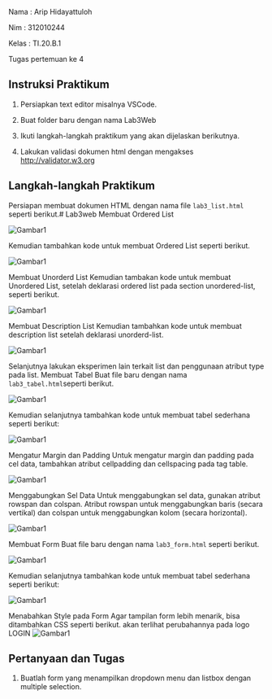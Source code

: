 Nama : Arip Hidayattuloh

Nim : 312010244

Kelas : TI.20.B.1

Tugas pertemuan ke 4

## Instruksi Praktikum

1. Persiapkan text editor misalnya VSCode.

2. Buat folder baru dengan nama Lab3Web

3. Ikuti langkah-langkah praktikum yang akan dijelaskan berikutnya.

4. Lakukan validasi dokumen html dengan mengakses http://validator.w3.org

## Langkah-langkah Praktikum

Persiapan membuat dokumen HTML dengan nama file `lab3_list.html` seperti berikut.# Lab3web
Membuat Ordered List

![Gambar1](screenshot/ss1.png) 

Kemudian tambahkan kode untuk membuat Ordered List seperti berikut.

![Gambar1](screenshot/ss2.png) 

Membuat Unorderd List
Kemudian tambakan kode untuk membuat Unordered List, setelah deklarasi ordered list pada
section unordered-list, seperti berikut.

![Gambar1](screenshot/ss3.png) 

Membuat Description List
Kemudian tambahkan kode untuk membuat description list setelah deklarasi unorderd-list.

![Gambar1](screenshot/ss4.png) 

Selanjutnya lakukan eksperimen lain terkait list dan penggunaan atribut type pada list.
Membuat Tabel
Buat file baru dengan nama `lab3_tabel.html`seperti berikut.

![Gambar1](screenshot/ss5.png) 

Kemudian selanjutnya tambahkan kode untuk membuat tabel sederhana seperti berikut:

![Gambar1](screenshot/ss6.png) 

Mengatur Margin dan Padding
Untuk mengatur margin dan padding pada cel data, tambahkan atribut cellpadding dan
cellspacing pada tag table.

![Gambar1](screenshot/ss7.png) 

Menggabungkan Sel Data
Untuk menggabungkan sel data, gunakan atribut rowspan dan colspan. Atribut rowspan untuk
menggabungkan baris (secara vertikal) dan colspan untuk menggabungkan kolom (secara
horizontal).

![Gambar1](screenshot/ss8.png) 

Membuat Form
Buat file baru dengan nama `lab3_form.html` seperti berikut.

![Gambar1](screenshot/ss9.png) 

Kemudian selanjutnya tambahkan kode untuk membuat tabel sederhana seperti berikut:


![Gambar1](screenshot/ss10.png) 

Menabahkan Style pada Form
Agar tampilan form lebih menarik, bisa ditambahkan CSS seperti berikut.
akan terlihat perubahannya pada logo LOGIN
![Gambar1](screenshot/ss11.png) 

## Pertanyaan dan Tugas

1. Buatlah form yang menampilkan dropdown menu dan listbox dengan multiple selection.